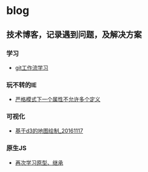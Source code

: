 # blog

## 技术博客，记录遇到问题，及解决方案

### 学习
  + [git工作流学习](./article/gitstudy20170103.md)

### 玩不转的IE
  + [严格模式下一个属性不允许多个定义](https://github.com/devil5263/blog/blob/master/article/iePropertyProblem.md)

### 可视化
  + [基于d3的地图绘制_20161117](https://github.com/devil5263/blog/blob/master/article/drawd3map20161117.md)

### 原生JS
  + [再次学习原型、继承](https://github.com/devil5263/blog/blob/master/article/prototype20161122.md)